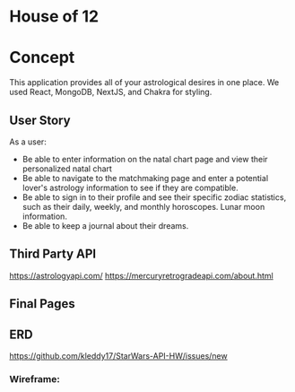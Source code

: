 # House of 12 


# Concept 
This application provides all of your astrological desires in one place. We used React, MongoDB, NextJS, and Chakra for styling. 

## User Story
As a user: 
* Be able to enter information on the natal chart page and view their personalized natal chart
* Be able to navigate to the matchmaking page and enter a potential lover's astrology information to see if they are compatible. 
* Be able to sign in to their profile and see their specific zodiac statistics, such as their daily, weekly, and monthly horoscopes. Lunar moon information.
* Be able to keep a journal about their dreams. 

##  Third Party API 
https://astrologyapi.com/
https://mercuryretrogradeapi.com/about.html



## Final Pages

## ERD
https://github.com/kleddy17/StarWars-API-HW/issues/new

### Wireframe:



